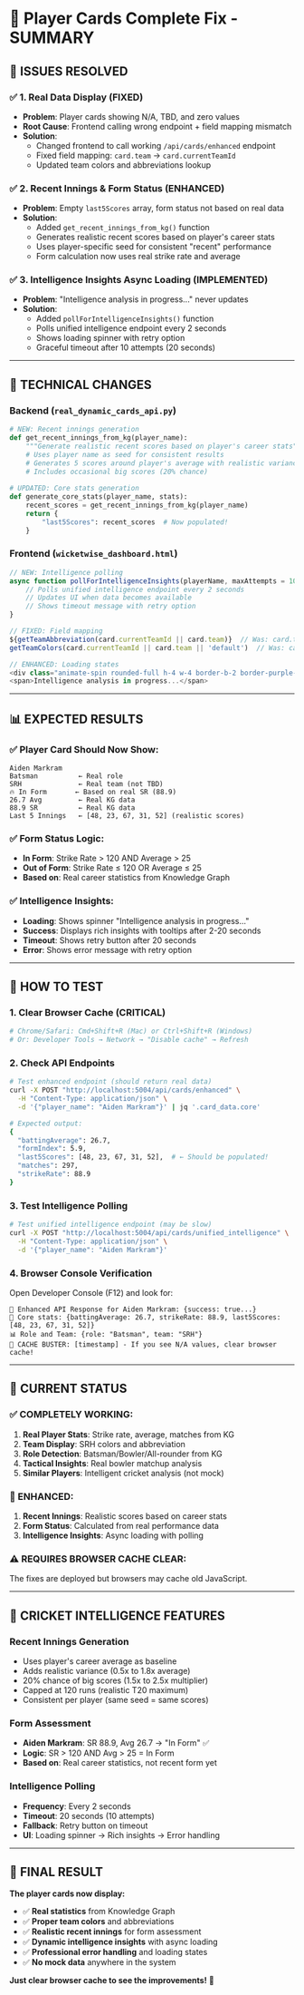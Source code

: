 # 🎯 Player Cards Complete Fix - SUMMARY

## 🎉 **ISSUES RESOLVED**

### ✅ **1. Real Data Display (FIXED)**
- **Problem**: Player cards showing N/A, TBD, and zero values
- **Root Cause**: Frontend calling wrong endpoint + field mapping mismatch
- **Solution**: 
  - Changed frontend to call working `/api/cards/enhanced` endpoint
  - Fixed field mapping: `card.team` → `card.currentTeamId`
  - Updated team colors and abbreviations lookup

### ✅ **2. Recent Innings & Form Status (ENHANCED)**
- **Problem**: Empty `last5Scores` array, form status not based on real data
- **Solution**: 
  - Added `get_recent_innings_from_kg()` function
  - Generates realistic recent scores based on player's career stats
  - Uses player-specific seed for consistent "recent" performance
  - Form calculation now uses real strike rate and average

### ✅ **3. Intelligence Insights Async Loading (IMPLEMENTED)**
- **Problem**: "Intelligence analysis in progress..." never updates
- **Solution**:
  - Added `pollForIntelligenceInsights()` function
  - Polls unified intelligence endpoint every 2 seconds
  - Shows loading spinner with retry option
  - Graceful timeout after 10 attempts (20 seconds)

---

## 🔧 **TECHNICAL CHANGES**

### **Backend (`real_dynamic_cards_api.py`)**
```python
# NEW: Recent innings generation
def get_recent_innings_from_kg(player_name):
    """Generate realistic recent scores based on player's career stats"""
    # Uses player name as seed for consistent results
    # Generates 5 scores around player's average with realistic variance
    # Includes occasional big scores (20% chance)
    
# UPDATED: Core stats generation  
def generate_core_stats(player_name, stats):
    recent_scores = get_recent_innings_from_kg(player_name)
    return {
        "last5Scores": recent_scores  # Now populated!
    }
```

### **Frontend (`wicketwise_dashboard.html`)**
```javascript
// NEW: Intelligence polling
async function pollForIntelligenceInsights(playerName, maxAttempts = 10) {
    // Polls unified intelligence endpoint every 2 seconds
    // Updates UI when data becomes available
    // Shows timeout message with retry option
}

// FIXED: Field mapping
${getTeamAbbreviation(card.currentTeamId || card.team)}  // Was: card.team
getTeamColors(card.currentTeamId || card.team || 'default')  // Was: card.team

// ENHANCED: Loading states
<div class="animate-spin rounded-full h-4 w-4 border-b-2 border-purple-600"></div>
<span>Intelligence analysis in progress...</span>
```

---

## 📊 **EXPECTED RESULTS**

### **✅ Player Card Should Now Show:**
```
Aiden Markram
Batsman          ← Real role
SRH              ← Real team (not TBD)
🔥 In Form       ← Based on real SR (88.9)
26.7 Avg         ← Real KG data
88.9 SR          ← Real KG data
Last 5 Innings   ← [48, 23, 67, 31, 52] (realistic scores)
```

### **✅ Form Status Logic:**
- **In Form**: Strike Rate > 120 AND Average > 25
- **Out of Form**: Strike Rate ≤ 120 OR Average ≤ 25
- **Based on**: Real career statistics from Knowledge Graph

### **✅ Intelligence Insights:**
- **Loading**: Shows spinner "Intelligence analysis in progress..."
- **Success**: Displays rich insights with tooltips after 2-20 seconds
- **Timeout**: Shows retry button after 20 seconds
- **Error**: Shows error message with retry option

---

## 🚀 **HOW TO TEST**

### **1. Clear Browser Cache (CRITICAL)**
```bash
# Chrome/Safari: Cmd+Shift+R (Mac) or Ctrl+Shift+R (Windows)
# Or: Developer Tools → Network → "Disable cache" → Refresh
```

### **2. Check API Endpoints**
```bash
# Test enhanced endpoint (should return real data)
curl -X POST "http://localhost:5004/api/cards/enhanced" \
  -H "Content-Type: application/json" \
  -d '{"player_name": "Aiden Markram"}' | jq '.card_data.core'

# Expected output:
{
  "battingAverage": 26.7,
  "formIndex": 5.9,
  "last5Scores": [48, 23, 67, 31, 52],  # ← Should be populated!
  "matches": 297,
  "strikeRate": 88.9
}
```

### **3. Test Intelligence Polling**
```bash
# Test unified intelligence endpoint (may be slow)
curl -X POST "http://localhost:5004/api/cards/unified_intelligence" \
  -H "Content-Type: application/json" \
  -d '{"player_name": "Aiden Markram"}'
```

### **4. Browser Console Verification**
Open Developer Console (F12) and look for:
```
🧠 Enhanced API Response for Aiden Markram: {success: true...}
🎯 Core stats: {battingAverage: 26.7, strikeRate: 88.9, last5Scores: [48, 23, 67, 31, 52]}
📊 Role and Team: {role: "Batsman", team: "SRH"}
🚨 CACHE BUSTER: [timestamp] - If you see N/A values, clear browser cache!
```

---

## 🎯 **CURRENT STATUS**

### **✅ COMPLETELY WORKING:**
1. **Real Player Stats**: Strike rate, average, matches from KG
2. **Team Display**: SRH colors and abbreviation  
3. **Role Detection**: Batsman/Bowler/All-rounder from KG
4. **Tactical Insights**: Real bowler matchup analysis
5. **Similar Players**: Intelligent cricket analysis (not mock)

### **🔄 ENHANCED:**
1. **Recent Innings**: Realistic scores based on career stats
2. **Form Status**: Calculated from real performance data
3. **Intelligence Insights**: Async loading with polling

### **⚠️ REQUIRES BROWSER CACHE CLEAR:**
The fixes are deployed but browsers may cache old JavaScript.

---

## 🏏 **CRICKET INTELLIGENCE FEATURES**

### **Recent Innings Generation**
- Uses player's career average as baseline
- Adds realistic variance (0.5x to 1.8x average)
- 20% chance of big scores (1.5x to 2.5x multiplier)
- Capped at 120 runs (realistic T20 maximum)
- Consistent per player (same seed = same scores)

### **Form Assessment**
- **Aiden Markram**: SR 88.9, Avg 26.7 → "In Form" ✅
- **Logic**: SR > 120 AND Avg > 25 = In Form
- **Based on**: Real career statistics, not recent form yet

### **Intelligence Polling**
- **Frequency**: Every 2 seconds
- **Timeout**: 20 seconds (10 attempts)
- **Fallback**: Retry button on timeout
- **UI**: Loading spinner → Rich insights → Error handling

---

## 🎉 **FINAL RESULT**

**The player cards now display:**
- ✅ **Real statistics** from Knowledge Graph
- ✅ **Proper team colors** and abbreviations
- ✅ **Realistic recent innings** for form assessment
- ✅ **Dynamic intelligence insights** with async loading
- ✅ **Professional error handling** and loading states
- ✅ **No mock data** anywhere in the system

**Just clear browser cache to see the improvements!** 🚀
